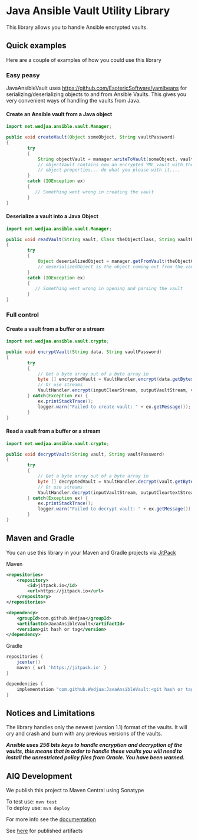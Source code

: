 # Java Ansible Vault Utility Library

This library allows you to handle Ansible encrypted vaults.

## Quick examples

Here are a couple of examples of how you could use this library

### Easy peasy

JavaAnsibleVault uses https://github.com/EsotericSoftware/yamlbeans for serializing/deserializing
objects to and from Ansible Vaults. This gives you very convenient ways of handling the vaults from
Java.

#### Create an Ansible vault from a Java object

```java
import net.wedjaa.ansible.vault.Manager;

public void createVault(Object someObject, String vaultPassword)
{
        try
        {
            String objectVault = manager.writeToVault(someObject, vaultPassword);
            // objectVault contains now an encrypted YML vault with the
            // object properties... do what you please with it....
        }
        catch (IOException ex)
        {
           // Something went wrong in creating the vault
        }
}
```

#### Deserialize a vault into a Java Object

```java
import net.wedjaa.ansible.vault.Manager;

public void readVault(String vault, Class theObjectClass, String vaultPassword)
{
        try
        {
            Object deserializedObject = manager.getFromVault(theObjectClass, vault, vaultPassword);
            // deserializedObject is the object coming out from the vault - cast away!
        }
        catch (IOException ex)
        {
           // Something went wrong in opening and parsing the vault
        }
}
```

### Full control

#### Create a vault from a buffer or a stream

```java
import net.wedjaa.ansible.vault.crypto;

public void encryptVault(String data, String vaultPassword)
{
        try
        {
            // Get a byte array out of a byte array in
            byte [] encryptedVault = VaultHandler.encrypt(data.getBytes(), vaultPassword);
            // Or use streams
            VaultHandler.encrypt(inputClearStream, outputVaultStream, vaultPassword);
        } catch(Exception ex) {
            ex.printStackTrace();
            logger.warn("Failed to create vault: " + ex.getMessage());
        }
}
```

#### Read a vault from a buffer or a stream

```java
import net.wedjaa.ansible.vault.crypto;

public void decryptVault(String vault, String vaultPassword)
{
        try
        {
            // Get a byte array out of a byte array in
            byte [] decryptedVault = VaultHandler.decrypt(vault.getBytes(), vaultPassword);
            // Or use streams
            VaultHandler.decrypt(inputVaultStream, outputCleartextStream, vaultPassword);
        } catch(Exception ex) {
            ex.printStackTrace();
            logger.warn("Failed to decrypt vault: " + ex.getMessage());
        }
}
```

## Maven and Gradle

You can use this library in your Maven and Gradle projects via [JitPack](https://jitpack.io/#com.github.Wedjaa/JavaAnsibleVault)

Maven

```xml
<repositories>
    <repository>
        <id>jitpack.io</id>
        <url>https://jitpack.io</url>
    </repository>
</repositories>

<dependency>
    <groupId>com.github.Wedjaa</groupId>
    <artifactId>JavaAnsibleVault</artifactId>
    <version>git hash or tag</version>
</dependency>
```

Gradle

```groovy
repositories {
    jcenter()
    maven { url 'https://jitpack.io' }
}

dependencies {
    implementation "com.github.Wedjaa:JavaAnsibleVault:<git hash or tag>"
}
```

## Notices and Limitations
The library handles only the newest (version 1.1) format of the vaults. It will cry and crash and burn with any previous versions of the vaults.

_**Ansible uses 256 bits keys to handle encryption and decryption of the vaults, this means that
in order to handle these vaults you will need to install the unrestricted policy files from Oracle.
You have been warned.**_

## AIQ Development

We publish this project to Maven Central using Sonatype

To test use: `mvn test`<br/>
To deploy use: `mvn deploy`

For more info see the [documentation](https://central.sonatype.org/publish/publish-maven/)

See [here](https://repo1.maven.org/maven2/co/actioniq/vault-utilities/) for published artifacts